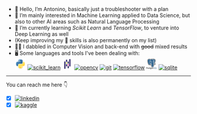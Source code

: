 - 👋 Hello, I’m Antoni*n*o, basically just a troubleshooter with a plan
- 👀 I’m mainly interested in Machine Learning applied to Data Science, but also to other AI areas such as Natural Language Processing
- 🌱 I’m currently learning *Scikit Learn* and *TensorFlow*, to venture into Deep Learning as well
- (Keep improving my 🐍 skills is also permanently on my list)
- 🤹‍♂️ I dabbled in Computer Vision and back-end with ~~good~~ mixed results 
- 🖥️ Some languages and tools I've been dealing with:  
[<img src="https://raw.githubusercontent.com/devicons/devicon/master/icons/python/python-original.svg" alt="python" width="30" height="30"/>](https://www.python.org)
[<img src="https://upload.wikimedia.org/wikipedia/commons/0/05/Scikit_learn_logo_small.svg" alt="scikit_learn" width="30" height="30"/>](https://scikit-learn.org/)
[<img src="https://raw.githubusercontent.com/devicons/devicon/2ae2a900d2f041da66e950e4d48052658d850630/icons/pandas/pandas-original.svg" alt="pandas" width="30" height="30"/>](https://pandas.pydata.org/)
[<img src="https://www.vectorlogo.zone/logos/opencv/opencv-icon.svg" alt="opencv" width="30" height="30"/>](https://opencv.org/)
[<img src="https://www.vectorlogo.zone/logos/git-scm/git-scm-icon.svg" alt="git" width="30" height="30"/>](https://git-scm.com/)
[<img src="https://www.vectorlogo.zone/logos/tensorflow/tensorflow-icon.svg" alt="tensorflow" width="30" height="30"/>](https://www.tensorflow.org)
[<img src="https://raw.githubusercontent.com/devicons/devicon/master/icons/postgresql/postgresql-original-wordmark.svg" alt="postgresql" width="30" height="30"/>](https://www.postgresql.org)
[<img src="https://www.vectorlogo.zone/logos/sqlite/sqlite-icon.svg" alt="sqlite" width="30" height="30"/>](https://www.sqlite.org/)
---
You can reach me here 👇
- [x] [<img src="https://raw.githubusercontent.com/rahuldkjain/github-profile-readme-generator/master/src/images/icons/Social/linked-in-alt.svg" alt="linkedin" height="25" width="25"/>](https://linkedin.com/in/l0ngant)
- [x] [<img src="https://raw.githubusercontent.com/rahuldkjain/github-profile-readme-generator/master/src/images/icons/Social/kaggle.svg" alt="kaggle" height="25" width="25"/>](https://kaggle.com/l0ngant)

<!---
l0ngant/l0ngant is a ✨ special ✨ repository because its `README.md` (this file) appears on your GitHub profile.
You can click the Preview link to take a look at your changes.
--->

